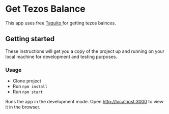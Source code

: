 # Get Tezos Balance

This app uses free [Taquito ](https://tezostaquito.io/) for getting tezos balnces.

## Getting started

These instructions will get you a copy of the project up and running on your local machine for development and testing purposes.

### Usage
* Clone project
* Run `npm install`
* Run `npm start`

Runs the app in the development mode.
Open [http://localhost:3000](http://localhost:3000) to view it in the browser.
